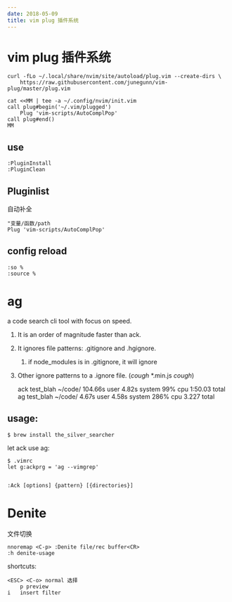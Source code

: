 ```yaml
---
date: 2018-05-09
title: vim plug 插件系统
---
```

# vim plug 插件系统

    curl -fLo ~/.local/share/nvim/site/autoload/plug.vim --create-dirs \
        https://raw.githubusercontent.com/junegunn/vim-plug/master/plug.vim

    cat <<MM | tee -a ~/.config/nvim/init.vim
    call plug#begin('~/.vim/plugged')
        Plug 'vim-scripts/AutoComplPop'
    call plug#end()
    MM

## use

    :PluginInstall
    :PluginClean 

## Pluginlist
自动补全

    "变量/函数/path
    Plug 'vim-scripts/AutoComplPop'

## config reload

    :so %
    :source %

# ag
a code search cli tool with focus on speed.
1. It is an order of magnitude faster than ack.
2. It ignores file patterns: .gitignore and .hgignore.
    1.  if node_modules is in .gitignore, it will ignore
3. Other ignore patterns to a .ignore file. (*cough* *.min.js *cough*)

    ack test_blah ~/code/  104.66s user 4.82s system 99% cpu 1:50.03 total
    ag test_blah ~/code/  4.67s user 4.58s system 286% cpu 3.227 total

## usage:

    $ brew install the_silver_searcher

let ack use ag:

    $ .vimrc
    let g:ackprg = 'ag --vimgrep'


    :Ack [options] {pattern} [{directories}]

# Denite
文件切换

    nnoremap <C-p> :Denite file/rec buffer<CR>
    :h denite-usage

shortcuts:

    <ESC> <C-o> normal 选择
        p preview
    i   insert filter